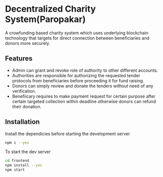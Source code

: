 # Decentralized Charity System(Paropakar)

A crowfunding based charity system which uses underlying blockchain technology that targets for direct connection between beneficiaries and donors more securely.

## Features

- Admin can grant and revoke role of authority to other different accounts.
- Authorities are responsible for authorizing the requested tender protocols from beneficiaries before proceeding it for fund raising.
- Donors can simply review and donate the tenders without need of any verification.
- Benefiicary requires to make payment request for certain purpose after certain targeted collection within deadline otherwise donors can refund their donation.

## Installation

Install the dependicies before starting the development server

```sh
npm i --yes
```

To start the dev server

```sh
cd frontend
npm install --yes
npm start
```
